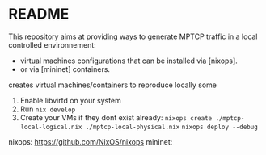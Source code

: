 # README

This repository aims at providing ways to generate MPTCP traffic in a local
controlled environnement: 
- virtual machines configurations that can be installed via [nixops].
- or via [mininet] containers.

creates virtual machines/containers to reproduce locally some 

1. Enable libvirtd on your system
2. Run `nix develop`
3. Create your VMs if they dont exist already:
`nixops create ./mptcp-local-logical.nix ./mptcp-local-physical.nix`
`nixops deploy --debug`


nixops: https://github.com/NixOS/nixops
mininet:
